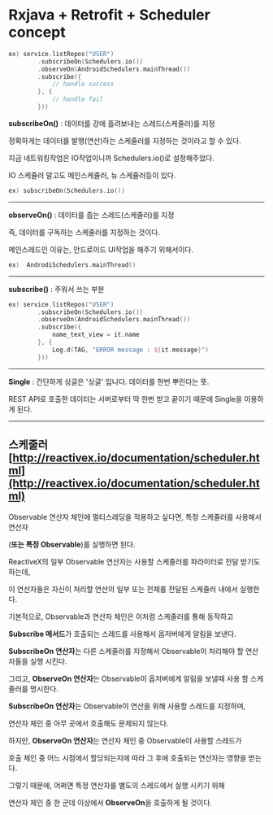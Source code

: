 # Rxjava + Retrofit + Scheduler concept


```kotlin
ex) service.listRepos("USER")
        .subscribeOn(Schedulers.io())
        .observeOn(AndroidSchedulers.mainThread())
        .subscribe({
            // handle success
        }, {
            // handle fail
        }))
```
**subscribeOn()** : 데이터를 강에 흘려보내는 스레드(스케줄러)를 지정

정확하게는 데이터를 발행(연산)하는 스케줄러를 지정하는 것이라고 할 수 있다.

지금 네트워킹작업은 IO작업이니까 Schedulers.io()로 설정해주었다.

IO 스케쥴러 말고도 메인스케쥴러, 뉴 스케쥴러등이 있다.

```kotlin
ex) subscribeOn(Schedulers.io())
```

---

**observeOn()** : 데이터를 줍는 스레드(스케줄러)를 지정

즉, 데이터를 구독하는 스케줄러를 지정하는 것이다.

메인스레드인 이유는, 안드로이드 UI작업을 해주기 위해서이다.

```kotlin
ex)  AndrodiSchedulers.mainThread()
```

---

**subscribe()** : 주워서 쓰는 부분

```kotlin
ex) service.listRepos("USER")
        .subscribeOn(Schedulers.io())
        .observeOn(AndroidSchedulers.mainThread())
        .subscribe({
            name_text_view = it.name
        }, {
            Log.d(TAG, "ERROR message : ${it.message}")
        }))
```

---

**Single** : 간단하게 싱글은 '싱글' 입니다. 데이터를 한번 뿌린다는 뜻.

REST API로 호출한 데이터는 서버로부터 딱 한번 받고 끝이기 때문에 Single을 이용하게 된다.

---

## 스케줄러 [http://reactivex.io/documentation/scheduler.html](http://reactivex.io/documentation/scheduler.html)

Observable 연산자 체인에 멀티스레딩을 적용하고 싶다면, 특정 스케줄러를 사용해서 연산자

(**또는 특정 Observable**)를 실행하면 된다.

ReactiveX의 일부 Observable 연산자는 사용할 스케줄러를 파라미터로 전달 받기도 하는데,

이 연산자들은 자신이 처리할 연산의 일부 또는 전체를 전달된 스케줄러 내에서 실행한다.

기본적으로, Observable과 연산자 체인은 이처럼 스케줄러를 통해 동작하고

**Subscribe 메서드**가 호출되는 스레드를 사용해서 옵저버에게 알림을 보낸다.

**SubscribeOn 연산자**는 다른 스케줄러를 지정해서 Observable이 처리해야 할 연산자들을 실행 시킨다.

그리고, **ObserveOn 연산자**는 Observable이 옵저버에게 알림을 보낼때 사용 할 스케줄러를 명시한다.

**SubscribeOn 연산자**는 Observable이 연산을 위해 사용할 스레드를 지정하며,

연산자 체인 중 아무 곳에서 호출해도 문제되지 않는다.

하지만, **ObserveOn 연산자**는 연산자 체인 중 Observable이 사용할 스레드가

호출 체인 중 어느 시점에서 할당되는지에 따라 그 후에 호출되는 연산자는 영향을 받는다.

그렇기 때문에, 어쩌면 특정 연산자를 별도의 스레드에서 실행 시키기 위해

연산자 체인 중 한 군데 이상에서 **ObserveOn**을 호출하게 될 것이다.
